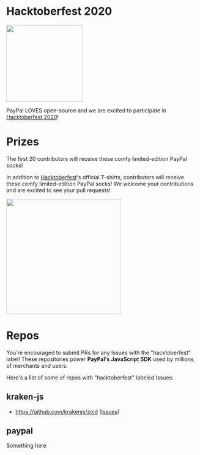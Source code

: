 # Hacktoberfest 2020

<img src="https://dwglogo.com/wp-content/uploads/2016/08/PayPal_Logo_Icon.png" height=200>

PayPal LOVES open-source and we are excited to participate in [Hacktoberfest 2020](https://hacktoberfest.digitalocean.com/)!

# Prizes
The first 20 contributors will receive these comfy limited-edition PayPal socks!

In addition to [Hacktoberfest](https://hacktoberfest.digitalocean.com/)'s official T-shirts, contributors will receive these comfy limited-edition PayPal socks! We welcome your contributions and are excited to see your pull requests!

<img src="https://www.thepaypalshop.com/GetImage.ashx?Path=%7e%2fAssets%2fProductImages%2fPP00-0337-Group.jpg&maintainAspectRatio=true&maxHeight=600&maxWidth=600" height=300 width=300>

# Repos
You're encouraged to submit PRs for any Issues with the "hacktoberfest" label! These repositories power **PayPal's JavaScript SDK** used by millions of merchants and users.

Here's a list of some of repos with "hacktoberfest" labeled Issues:

## kraken-js
- https://github.com/krakenjs/zoid ([Issues](https://github.com/krakenjs/zoid/issues?q=is%3Aissue+is%3Aopen+hacktoberfest))

## paypal
Something here
